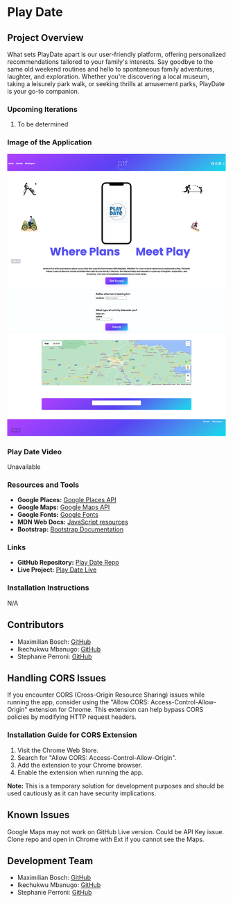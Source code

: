 # Play Date

## Project Overview
What sets PlayDate apart is our user-friendly platform, offering personalized recommendations tailored to your family's interests. Say goodbye to the same old weekend routines and hello to spontaneous family adventures, laughter, and exploration. Whether you're discovering a local museum, taking a leisurely park walk, or seeking thrills at amusement parks, PlayDate is your go-to companion.


### Upcoming Iterations
1. To be determined

### Image of the Application
![Play Date App](assets/images/playdate.png)

### Play Date Video
Unavailable

### Resources and Tools
- **Google Places:** [Google Places API](https://mapsplatform.google.com/maps-products/#places-section)
- **Google Maps:** [Google Maps API](https://mapsplatform.google.com/maps-products/#maps-section)
- **Google Fonts:** [Google Fonts](https://fonts.google.com/)
- **MDN Web Docs:** [JavaScript resources](https://developer.mozilla.org/en-US/search?q=JavaScript)
- **Bootstrap:** [Bootstrap Documentation](https://getbootstrap.com/docs/5.1/getting-started/introduction/)

### Links
- **GitHub Repository:** [Play Date Repo](https://github.com/Maximilian93B/Play-Date)
- **Live Project:** [Play Date Live](https://maximilian93b.github.io/Play-Date/)

### Installation Instructions
N/A

## Contributors
- Maximilian Bosch: [GitHub](https://github.com/Maximilian93B/Play-Date)
- Ikechukwu Mbanugo: [GitHub](https://github.com/imbanu1)
- Stephanie Perroni: [GitHub](https://github.com/fswDevSteph/Play-Date)

## Handling CORS Issues
If you encounter CORS (Cross-Origin Resource Sharing) issues while running the app, consider using the "Allow CORS: Access-Control-Allow-Origin" extension for Chrome. This extension can help bypass CORS policies by modifying HTTP request headers. 

### Installation Guide for CORS Extension
1. Visit the Chrome Web Store.
2. Search for "Allow CORS: Access-Control-Allow-Origin".
3. Add the extension to your Chrome browser.
4. Enable the extension when running the app.

**Note:** This is a temporary solution for development purposes and should be used cautiously as it can have security implications.

## Known Issues
Google Maps may not work on GitHub Live version. Could be API Key issue. Clone repo and open in Chrome with Ext if you cannot see the Maps. 


## Development Team
- Maximilian Bosch: [GitHub](https://github.com/Maximilian93B/Play-Date)
- Ikechukwu Mbanugo: [GitHub](https://github.com/imbanu1)
- Stephanie Perroni: [GitHub](https://github.com/fswDevSteph/Play-Date)
